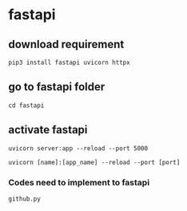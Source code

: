 # fastapi
## download requirement
```
pip3 install fastapi uvicorn httpx
```

## go to fastapi folder
```
cd fastapi
```

## activate fastapi
```
uvicorn server:app --reload --port 5000
```
```
uvicorn [name]:[app_name] --reload --port [port]
```

### Codes need to implement to fastapi
```
github.py
```